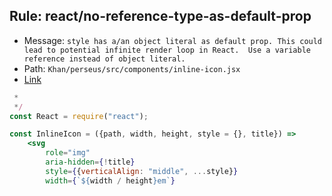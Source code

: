 ## Rule: react/no-reference-type-as-default-prop
- Message: `style has a/an object literal as default prop.
This could lead to potential infinite render loop in React. 
Use a variable reference instead of object literal.`
- Path: `Khan/perseus/src/components/inline-icon.jsx`
- [Link](https://github.com/Khan/perseus/blob/HEAD/src/components/inline-icon.jsx#L29-L29)
```jsx
 *
 */
const React = require("react");

const InlineIcon = ({path, width, height, style = {}, title}) =>
    <svg
        role="img"
        aria-hidden={!title}
        style={{verticalAlign: "middle", ...style}}
        width={`${width / height}em`}
```
